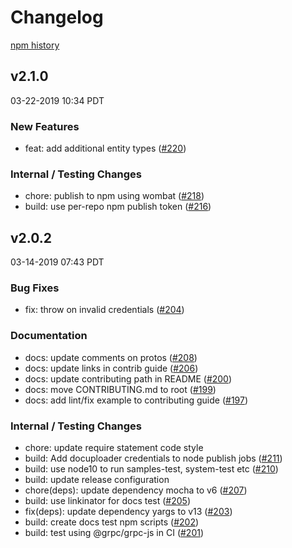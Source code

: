 Changelog
=========

[npm history](https://www.npmjs.com/package/@google-cloud/language?activeTab=versions)

v2.1.0
------

03-22-2019 10:34 PDT

### New Features

-   feat: add additional entity types ([\#220](https://github.com/googleapis/nodejs-language/pull/220))

### Internal / Testing Changes

-   chore: publish to npm using wombat ([\#218](https://github.com/googleapis/nodejs-language/pull/218))
-   build: use per-repo npm publish token ([\#216](https://github.com/googleapis/nodejs-language/pull/216))

v2.0.2
------

03-14-2019 07:43 PDT

### Bug Fixes

-   fix: throw on invalid credentials ([\#204](https://github.com/googleapis/nodejs-language/pull/204))

### Documentation

-   docs: update comments on protos ([\#208](https://github.com/googleapis/nodejs-language/pull/208))
-   docs: update links in contrib guide ([\#206](https://github.com/googleapis/nodejs-language/pull/206))
-   docs: update contributing path in README ([\#200](https://github.com/googleapis/nodejs-language/pull/200))
-   docs: move CONTRIBUTING.md to root ([\#199](https://github.com/googleapis/nodejs-language/pull/199))
-   docs: add lint/fix example to contributing guide ([\#197](https://github.com/googleapis/nodejs-language/pull/197))

### Internal / Testing Changes

-   chore: update require statement code style
-   build: Add docuploader credentials to node publish jobs ([\#211](https://github.com/googleapis/nodejs-language/pull/211))
-   build: use node10 to run samples-test, system-test etc ([\#210](https://github.com/googleapis/nodejs-language/pull/210))
-   build: update release configuration
-   chore(deps): update dependency mocha to v6 ([\#207](https://github.com/googleapis/nodejs-language/pull/207))
-   build: use linkinator for docs test ([\#205](https://github.com/googleapis/nodejs-language/pull/205))
-   fix(deps): update dependency yargs to v13 ([\#203](https://github.com/googleapis/nodejs-language/pull/203))
-   build: create docs test npm scripts ([\#202](https://github.com/googleapis/nodejs-language/pull/202))
-   build: test using <span class="citation" data-cites="grpc/grpc-js">@grpc/grpc-js</span> in CI ([\#201](https://github.com/googleapis/nodejs-language/pull/201))
